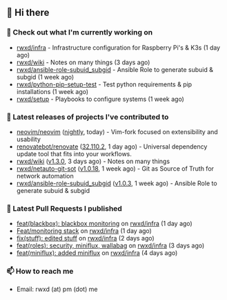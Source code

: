 ## 👋 Hi there

### 👷 Check out what I'm currently working on


- [rwxd/infra](https://github.com/rwxd/infra) - Infrastructure configuration for Raspberry Pi&#39;s &amp; K3s (1 day ago)
- [rwxd/wiki](https://github.com/rwxd/wiki) - Notes on many things (3 days ago)
- [rwxd/ansible-role-subuid_subgid](https://github.com/rwxd/ansible-role-subuid_subgid) - Ansible Role to generate subuid &amp; subgid (1 week ago)
- [rwxd/python-pip-setup-test](https://github.com/rwxd/python-pip-setup-test) - Test python requirements &amp; pip installations (1 week ago)
- [rwxd/setup](https://github.com/rwxd/setup) - Playbooks to configure systems (1 week ago)

### 🔭 Latest releases of projects I've contributed to


- [neovim/neovim](https://github.com/neovim/neovim) ([nightly](https://github.com/neovim/neovim/releases/tag/nightly), today) - Vim-fork focused on extensibility and usability
- [renovatebot/renovate](https://github.com/renovatebot/renovate) ([32.110.2](https://github.com/renovatebot/renovate/releases/tag/32.110.2), 1 day ago) - Universal dependency update tool that fits into your workflows.
- [rwxd/wiki](https://github.com/rwxd/wiki) ([v1.3.0](https://github.com/rwxd/wiki/releases/tag/v1.3.0), 3 days ago) - Notes on many things
- [rwxd/netauto-git-sot](https://github.com/rwxd/netauto-git-sot) ([v1.0.18](https://github.com/rwxd/netauto-git-sot/releases/tag/v1.0.18), 1 week ago) - Git as Source of Truth for network automation
- [rwxd/ansible-role-subuid_subgid](https://github.com/rwxd/ansible-role-subuid_subgid) ([v1.0.3](https://github.com/rwxd/ansible-role-subuid_subgid/releases/tag/v1.0.3), 1 week ago) - Ansible Role to generate subuid &amp; subgid

### 🔨 Latest Pull Requests I published


- [feat(blackbox): blackbox monitoring](https://github.com/rwxd/infra/pull/42) on [rwxd/infra](https://github.com/rwxd/infra) (1 day ago)
- [Feat/monitoring stack](https://github.com/rwxd/infra/pull/41) on [rwxd/infra](https://github.com/rwxd/infra) (1 day ago)
- [fix(stuff): edited stuff](https://github.com/rwxd/infra/pull/39) on [rwxd/infra](https://github.com/rwxd/infra) (2 days ago)
- [feat(roles): security, miniflux, wallabag](https://github.com/rwxd/infra/pull/38) on [rwxd/infra](https://github.com/rwxd/infra) (3 days ago)
- [feat(miniflux): added miniflux](https://github.com/rwxd/infra/pull/37) on [rwxd/infra](https://github.com/rwxd/infra) (4 days ago)

### 📫 How to reach me

- Email: rwxd (at) pm (dot) me
